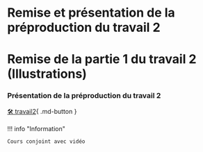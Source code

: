 # Remise et présentation de la préproduction du travail 2     
# Remise de la partie 1 du travail 2 (Illustrations)     
### Présentation de la préproduction du travail 2   
[🛠️ travail2](exercices_ae/travail2){ .md-button }   <br>   
!!! info "Information"

    Cours conjoint avec vidéo
